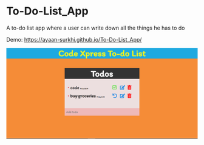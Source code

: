 # To-Do-List_App
A to-do list app  where a user can write down all the things he has to do

Demo: https://ayaan-surkhi.github.io/To-Do-List_App/

![To-Do-List_App](To-Do-List_App.png)

